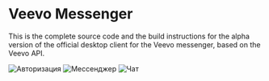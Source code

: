 # Veevo Messenger

This is the complete source code and the build instructions for the alpha version of the official desktop client for the Veevo messenger, based on the Veevo API.

![Авторизация](https://lh4.googleusercontent.com/rsbdXuDbMUKl3Va79GVZ4nBKeNY7moqhrX0H_IM3zt4vv6EURhZH1omxIakhYhfqZDnyudmcwCJtJdbnZ4Zq=w1919-h896-rw "Veevo авторизация")
![Мессенджер](https://lh6.googleusercontent.com/3CePRK-rhl_m8RQMODqj3KSmjF3XC1NwYioDes8ppgVbwTM9rQAPx2eKuH92PBsWS0k=w1200-h630-p "Мессенджер")
![Чат](https://lh6.googleusercontent.com/8pStnwi43VtF8DTL2RXfyN7Pay2eJn8hRt0ilVbdM8ZV0Q0i2j3DuBsEnc5-i8A1EXhHHR21ldBE6csy_pb2=w1919-h896-rw, "Чат")
